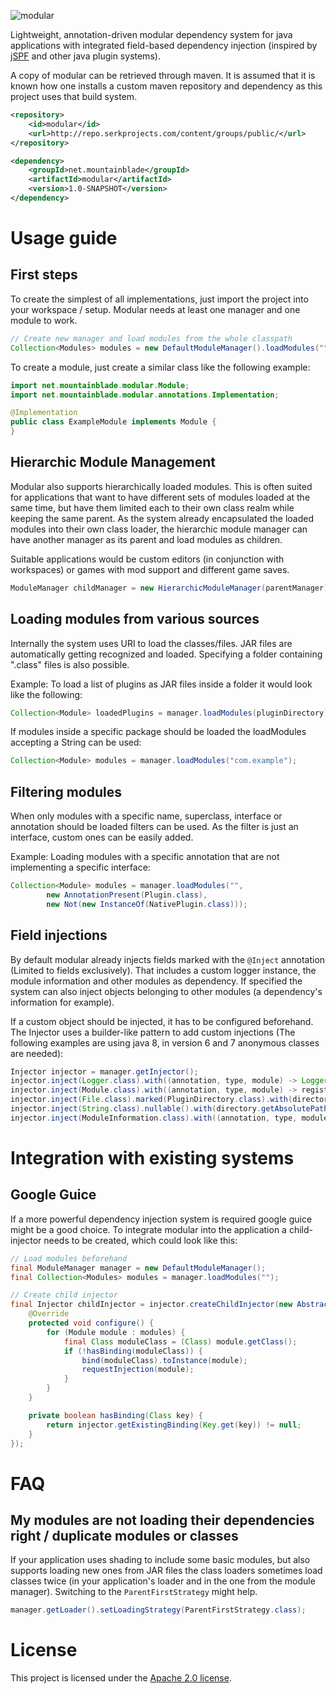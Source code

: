 ![modular](http://puu.sh/iok33/e143f15d13.png)

Lightweight, annotation-driven modular dependency system for java applications with integrated field-based dependency
injection (inspired by [jSPF](https://code.google.com/p/jspf) and other java plugin systems).

A copy of modular can be retrieved through maven. It is assumed that it is known how one installs a custom maven
repository and dependency as this project uses that build system.

```xml
<repository>
    <id>modular</id>
    <url>http://repo.serkprojects.com/content/groups/public/</url>
</repository>

<dependency>
    <groupId>net.mountainblade</groupId>
    <artifactId>modular</artifactId>
    <version>1.0-SNAPSHOT</version>
</dependency>
```

# Usage guide
## First steps
To create the simplest of all implementations, just import the project into your workspace / setup.
Modular needs at least one manager and one module to work.

```java
// Create new manager and load modules from the whole classpath
Collection<Modules> modules = new DefaultModuleManager().loadModules("")
```

To create a module, just create a similar class like the following example:
```java
import net.mountainblade.modular.Module;
import net.mountainblade.modular.annotations.Implementation;

@Implementation
public class ExampleModule implements Module {
}
```

## Hierarchic Module Management
Modular also supports hierarchically loaded modules. This is often suited for applications that want to have different
sets of modules loaded at the same time, but have them limited each to their own class realm while keeping the same
parent. As the system already encapsulated the loaded modules into their own class loader, the hierarchic module
manager can have another manager as its parent and load modules as children.

Suitable applications would be custom editors (in conjunction with workspaces) or games with mod support
and different game saves.
```java
ModuleManager childManager = new HierarchicModuleManager(parentManager)
```

## Loading modules from various sources
Internally the system uses URI to load the classes/files. JAR files are automatically getting recognized and loaded.
Specifying a folder containing ".class" files is also possible.

Example: To load a list of plugins as JAR files inside a folder it would look like the following:
```java
Collection<Module> loadedPlugins = manager.loadModules(pluginDirectory);
```

If modules inside a specific package should be loaded the loadModules accepting a String can be used:
```java
Collection<Module> modules = manager.loadModules("com.example");
```

## Filtering modules
When only modules with a specific name, superclass, interface or annotation should be loaded filters can be used.
As the filter is just an interface, custom ones can be easily added.

Example: Loading modules with a specific annotation that are not implementing a specific interface:
```java
Collection<Module> modules = manager.loadModules("",
        new AnnotationPresent(Plugin.class),
        new Not(new InstanceOf(NativePlugin.class)));
```

## Field injections
By default modular already injects fields marked with the `@Inject` annotation (Limited to fields exclusively).
That includes a custom logger instance, the module information and other modules as dependency.
If specified the system can also inject objects belonging to other modules (a dependency's information for example).

If a custom object should be injected, it has to be configured beforehand. The Injector uses a builder-like pattern
to add custom injections (The following examples are using java 8, in version 6 and 7 anonymous classes are needed):

```java
Injector injector = manager.getInjector();
injector.inject(Logger.class).with((annotation, type, module) -> Logger.getLogger(module.getName()));
injector.inject(Module.class).with((annotation, type, module) -> registry.getModule(type));
injector.inject(File.class).marked(PluginDirectory.class).with(directory);
injector.inject(String.class).nullable().with(directory.getAbsolutePath());
injector.inject(ModuleInformation.class).with((annotation, type, module) -> registry.getInformation(module));
```

# Integration with existing systems
## Google Guice
If a more powerful dependency injection system is required google guice might be a good choice.
To integrate modular into the application a child-injector needs to be created, which could look like this:

```java
// Load modules beforehand
final ModuleManager manager = new DefaultModuleManager();
final Collection<Modules> modules = manager.loadModules("");

// Create child injector
final Injector childInjector = injector.createChildInjector(new AbstractModule() {
    @Override
    protected void configure() {
        for (Module module : modules) {
            final Class moduleClass = (Class) module.getClass();
            if (!hasBinding(moduleClass)) {
                bind(moduleClass).toInstance(module);
                requestInjection(module);
            }
        }
    }

    private boolean hasBinding(Class key) {
        return injector.getExistingBinding(Key.get(key)) != null;
    }
});
```

# FAQ
## My modules are not loading their dependencies right / duplicate modules or classes
If your application uses shading to include some basic modules, but also supports loading new ones from JAR files
the class loaders sometimes load classes twice (in your application's loader and in the one from the module manager).
Switching to the `ParentFirstStrategy` might help.
```java
manager.getLoader().setLoadingStrategy(ParentFirstStrategy.class);
```

# License
This project is licensed under the [Apache 2.0 license](https://www.tldrlegal.com/l/apache2).
